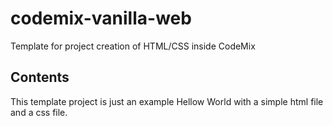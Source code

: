 # codemix-vanilla-web

Template for project creation of HTML/CSS inside CodeMix

## Contents

This template project is just an example Hellow World with a simple html file and a css file.
